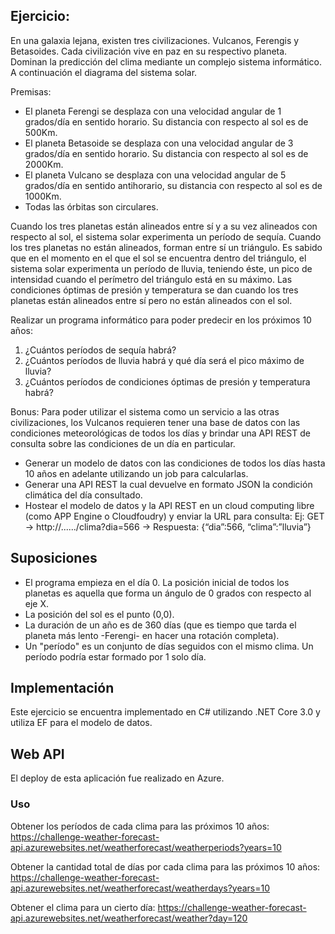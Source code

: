 ## Ejercicio:

En una galaxia lejana, existen tres civilizaciones. Vulcanos, Ferengis y Betasoides. Cada civilización vive en paz en su respectivo planeta.
Dominan la predicción del clima mediante un complejo sistema informático. A continuación el diagrama del sistema solar.

Premisas:
- El planeta Ferengi se desplaza con una velocidad angular de 1 grados/día en sentido horario. Su distancia con respecto al sol es de 500Km.
- El planeta Betasoide se desplaza con una velocidad angular de 3 grados/día en sentido horario. Su distancia con respecto al sol es de 2000Km.
- El planeta Vulcano se desplaza con una velocidad angular de 5 grados/día en sentido anti­horario, su distancia con respecto al sol es de 1000Km.
- Todas las órbitas son circulares.

Cuando los tres planetas están alineados entre sí y a su vez alineados con respecto al sol, el sistema solar experimenta un período de sequía.
Cuando los tres planetas no están alineados, forman entre sí un triángulo. Es sabido que en el momento en el que el sol se encuentra dentro del triángulo, el sistema solar experimenta un período de lluvia, teniendo éste, un pico de intensidad cuando el perímetro del triángulo está en su máximo.
Las condiciones óptimas de presión y temperatura se dan cuando los tres planetas están alineados entre sí pero no están alineados con el sol.

Realizar un programa informático para poder predecir en los próximos 10 años:
1. ¿Cuántos períodos de sequía habrá?
2. ¿Cuántos períodos de lluvia habrá y qué día será el pico máximo de lluvia?
3. ¿Cuántos períodos de condiciones óptimas de presión y temperatura habrá?

Bonus:
Para poder utilizar el sistema como un servicio a las otras civilizaciones, los Vulcanos requieren tener una base de datos con las condiciones meteorológicas de todos los días y brindar una API REST de consulta sobre las condiciones de un día en particular.
- Generar un modelo de datos con las condiciones de todos los días hasta 10 años en adelante utilizando un job para calcularlas.
- Generar una API REST la cual devuelve en formato JSON la condición climática del día consultado.
- Hostear el modelo de datos y la API REST en un cloud computing libre (como APP Engine o Cloudfoudry) y enviar la URL para consulta:
Ej: GET → http://....../clima?dia=566 → Respuesta: {“dia”:566, “clima”:”lluvia”}


## Suposiciones
- El programa empieza en el día 0. La posición inicial de todos los planetas es aquella que forma un ángulo de 0 grados con respecto al eje X.
- La posición del sol es el punto (0,0).
- La duración de un año es de 360 días (que es tiempo que tarda el planeta más lento -Ferengi- en hacer una rotación completa).
- Un "período" es un conjunto de días seguidos con el mismo clima. Un período podría estar formado por 1 solo día.

## Implementación
Este ejercicio se encuentra implementado en C# utilizando .NET Core 3.0 y utiliza EF para el modelo de datos.

## Web API
El deploy de esta aplicación fue realizado en Azure.

### Uso
Obtener los períodos de cada clima para las próximos 10 años:
https://challenge-weather-forecast-api.azurewebsites.net/weatherforecast/weatherperiods?years=10

Obtener la cantidad total de días por cada clima para las próximos 10 años:
https://challenge-weather-forecast-api.azurewebsites.net/weatherforecast/weatherdays?years=10

Obtener el clima para un cierto día:
https://challenge-weather-forecast-api.azurewebsites.net/weatherforecast/weather?day=120
